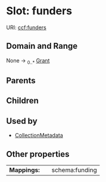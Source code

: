 
# Slot: funders




URI: [ccf:funders](http://purl.org/ccf/funders)


## Domain and Range

None &#8594;  <sub>0..\*</sub> [Grant](Grant.md)

## Parents


## Children


## Used by

 * [CollectionMetadata](CollectionMetadata.md)

## Other properties

|  |  |  |
| --- | --- | --- |
| **Mappings:** | | schema:funding |

